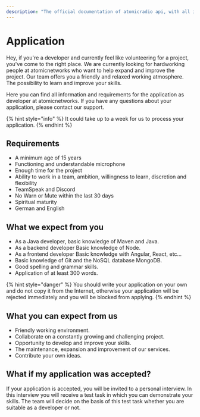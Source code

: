 ```yaml
---
description: "The official documentation of atomicradio api, with all information about usage and upcoming maintenance. \U0001F36D"
---
```


# Application

Hey, if you're a developer and currently feel like volunteering for a project, you've come to the right place. We are currently looking for hardworking people at atomicnetworks who want to help expand and improve the project. Our team offers you a friendly and relaxed working atmosphere. The possibility to learn and improve your skills.

Here you can find all information and requirements for the application as developer at atomicnetworks. If you have any questions about your application, please contact our support.

{% hint style="info" %}
It could take up to a week for us to process your application.
{% endhint %}

## Requirements

* A minimum age of 15 years
* Functioning and understandable microphone
* Enough time for the project
* Ability to work in a team, ambition, willingness to learn, discretion and flexibility
* TeamSpeak and Discord
* No Warn or Mute within the last 30 days
* Spiritual maturity
* German and English

## What we expect from you

* As a Java developer, basic knowledge of Maven and Java.
* As a backend developer Basic knowledge of Node.
* As a frontend developer Basic knowledge with Angular, React, etc...
* Basic knowledge of Git and the NoSQL database MongoDB.
* Good spelling and grammar skills.
* Application of at least 300 words.

{% hint style="danger" %}
You should write your application on your own and do not copy it from the Internet, otherwise your application will be rejected immediately and you will be blocked from applying.
{% endhint %}

## What you can expect from us

* Friendly working environment.
* Collaborate on a constantly growing and challenging project.
* Opportunity to develop and improve your skills.
* The maintenance, expansion and improvement of our services.
* Contribute your own ideas.

## What if my application was accepted?

If your application is accepted, you will be invited to a personal interview. In this interview you will receive a test task in which you can demonstrate your skills. The team will decide on the basis of this test task whether you are suitable as a developer or not.


